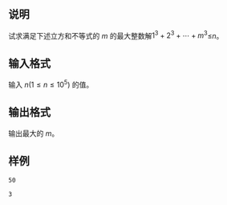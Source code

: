 <h2>说明</h2>

试求满足下述立方和不等式的 $m$ 的最大整数解$1^3+2^3+⋯+m^3$≤$n$。
<h2>输入格式</h2>

输入 $n$($1≤n≤10^5$) 的值。

<h2>输出格式</h2>

输出最大的 $m$。

<h2>样例</h2>
<pre><code class="language-input1">50</code></pre><pre><code class="language-output1">3</code></pre>
